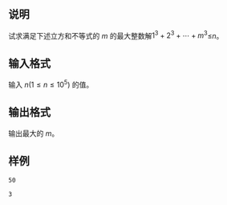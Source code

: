 <h2>说明</h2>

试求满足下述立方和不等式的 $m$ 的最大整数解$1^3+2^3+⋯+m^3$≤$n$。
<h2>输入格式</h2>

输入 $n$($1≤n≤10^5$) 的值。

<h2>输出格式</h2>

输出最大的 $m$。

<h2>样例</h2>
<pre><code class="language-input1">50</code></pre><pre><code class="language-output1">3</code></pre>
